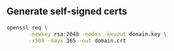 ## Generate self-signed certs
```sh
openssl req \
       -newkey rsa:2048 -nodes -keyout domain.key \
       -x509 -days 365 -out domain.crt
```
